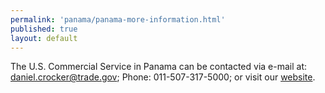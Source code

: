 ```yaml
--- 
permalink: 'panama/panama-more-information.html' 
published: true 
layout: default
---
```

The U.S. Commercial Service in Panama can be contacted via e-mail at: [daniel.crocker@trade.gov](daniel.crocker@trade.gov); Phone: 011-507-317-5000; or visit our [website](http://www.export.gov/panama).

